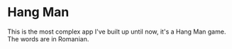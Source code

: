 # Hang Man

This is the most complex app I've built up until now, it's a Hang Man game. The words are in Romanian.

